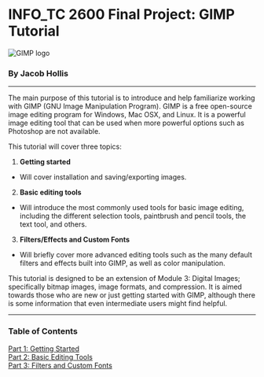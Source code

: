 # INFO_TC 2600 Final Project: GIMP Tutorial
![GIMP logo](https://www.gimp.org/images/frontpage/wilber-big.png " Logo")
### By Jacob Hollis
---
The main purpose of this tutorial is to introduce and help familiarize working with GIMP (GNU Image Manipulation Program). GIMP is a free open-source image editing program for Windows, Mac OSX, and Linux. It is a powerful image editing tool that can be used when more powerful options such as Photoshop are not available.   

This tutorial will cover three topics:
1. **Getting started**  
  * Will cover installation and saving/exporting images.    
2. **Basic editing tools**
  * Will introduce the most commonly used tools for basic image editing, including the different selection tools, paintbrush and pencil tools, the text tool, and others.  
3. **Filters/Effects and Custom Fonts**
  * Will briefly cover more advanced editing tools such as the many default filters and effects built into GIMP, as well as color manipulation.

This tutorial is designed to be an extension of Module 3: Digital Images; specifically bitmap images, image formats, and compression. It is aimed towards those who are new or just getting started with GIMP,  although there is some information that even intermediate users might find helpful.

---

### Table of Contents

[Part 1: Getting Started](Getting_Started.md  "Part 1: Getting Started")   
[Part 2: Basic Editing Tools](Basic_Editing_Tools.md  "Part 2: Basic Editing Tools")  
[Part 3: Filters and Custom Fonts](Filters_and_Custom_Fonts.md  "Part 3: Filters and Custom Fonts")
